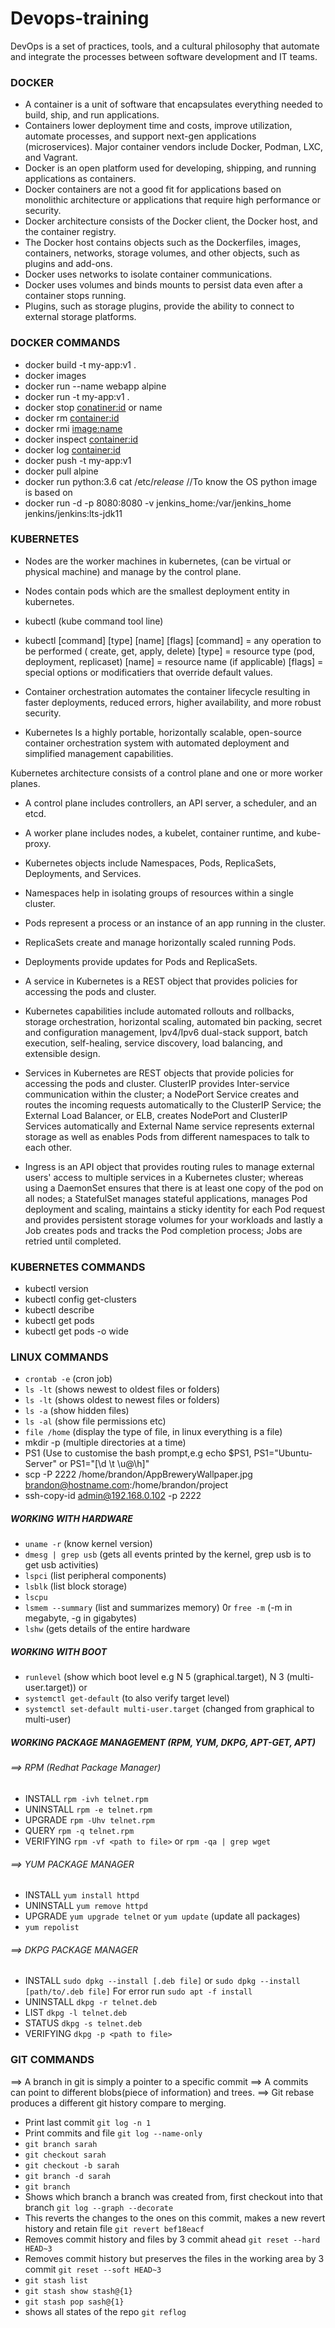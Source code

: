 # Devops-training
DevOps is a set of practices, tools, and a cultural philosophy that automate and integrate the processes between software development and IT teams.

### DOCKER 
* A container is a unit of software that encapsulates everything needed to build, ship, and run applications.  
* Containers lower deployment time and costs, improve utilization, automate processes, and support next-gen applications (microservices). Major container vendors include Docker, Podman, LXC, and Vagrant. 
* Docker is an open platform used for developing, shipping, and running applications as containers. 
* Docker containers are not a good fit for applications based on monolithic architecture or applications that require high performance or security. 
* Docker architecture consists of the Docker client, the Docker host, and the container registry. 
* The Docker host contains objects such as the Dockerfiles, images, containers, networks, storage volumes, and other objects, such as plugins and add-ons. 
* Docker uses networks to isolate container communications. 
* Docker uses volumes and binds mounts to persist data even after a container stops running. 
* Plugins, such as storage plugins, provide the ability to connect to external storage platforms. 

### DOCKER COMMANDS
* docker build -t my-app:v1 .
* docker images
* docker run --name webapp alpine
* docker run -t my-app:v1 . 
* docker stop <conatiner:id> or name
* docker rm <container:id>
* docker rmi <image:name>
* docker inspect <container:id>
* docker log <container:id>
* docker push -t my-app:v1
* docker pull alpine
* docker run python:3.6 cat /etc/*release*  //To know the OS python image is based on
* docker run -d -p 8080:8080 -v jenkins_home:/var/jenkins_home jenkins/jenkins:lts-jdk11


### KUBERNETES
 * Nodes are the worker machines in kubernetes, (can be virtual or physical machine) and manage by the control plane.
 * Nodes contain pods which are the smallest deployment entity in kubernetes.
 * kubectl (kube command tool line)
 * kubectl [command] [type] [name] [flags]
 [command] = any operation to be performed ( create, get, apply, delete)
 [type] = resource type (pod, deployment, replicaset)
 [name] = resource name (if applicable)
 [flags] = special options or modificatiers that override default values.

 * Container orchestration automates the container lifecycle resulting in faster deployments, reduced errors, higher availability, and more robust security. 

* Kubernetes Is a highly portable, horizontally scalable, open-source container orchestration system with automated deployment and simplified management capabilities.  

Kubernetes architecture consists of a control plane and one or more worker planes. 

* A control plane includes controllers, an API server, a scheduler, and an etcd. 

* A worker plane includes nodes, a kubelet, container runtime, and kube-proxy. 

* Kubernetes objects include Namespaces, Pods, ReplicaSets, Deployments, and Services. 

* Namespaces help in isolating groups of resources within a single cluster. 

* Pods represent a process or an instance of an app running in the cluster. 

* ReplicaSets create and manage horizontally scaled running Pods. 

* Deployments provide updates for Pods and ReplicaSets. 

* A service in Kubernetes is a REST object that provides policies for accessing the pods and cluster. 

* Kubernetes capabilities include automated rollouts and rollbacks, storage orchestration, horizontal scaling, automated bin packing, secret and configuration management, Ipv4/Ipv6 dual-stack support, batch execution, self-healing, service discovery, load balancing, and extensible design. 

* Services in Kubernetes are REST objects that provide policies for accessing the pods and cluster. ClusterIP provides Inter-service communication within the cluster; a NodePort Service creates and routes the incoming requests automatically to the ClusterIP Service; the External Load Balancer, or ELB, creates NodePort and ClusterIP Services automatically and External Name service represents external storage as well as enables Pods from different namespaces to talk to each other.

* Ingress is an API object that provides routing rules to manage external users' access to multiple services in a Kubernetes cluster; whereas using a DaemonSet ensures that there is at least one copy of the pod on all nodes; a StatefulSet manages stateful applications, manages Pod deployment and scaling, maintains a sticky identity for each Pod request and provides persistent storage volumes for your workloads and lastly a Job creates pods and tracks the Pod completion process; Jobs are retried until completed.

### KUBERNETES COMMANDS
* kubectl version
* kubectl config get-clusters
* kubectl describe
* kubectl get pods
* kubectl get pods -o wide

### LINUX COMMANDS
* `crontab -e`  (cron job)
* `ls -lt` (shows newest to oldest files or folders)
* `ls -lt` (shows oldest to newest files or folders)
* `ls -a` (show hidden files)
* `ls -al` (show file permissions etc)
* `file /home`  (display the type of file, in linux everything is a file)
* mkdir -p (multiple directories at a time)
* PS1 (Use to customise the bash prompt,e.g echo $PS1, PS1="Ubuntu-Server" or PS1="[\d \t \u@\h]"
* scp -P 2222 /home/brandon/AppBreweryWallpaper.jpg brandon@hostname.com:/home/brandon/project
* ssh-copy-id admin@192.168.0.102 -p 2222

##### WORKING WITH HARDWARE
* `uname -r` (know kernel version)
* `dmesg | grep usb` (gets all events printed by the kernel, grep usb is to get usb activities)
* `lspci` (list peripheral components)
* `lsblk` (list block storage)
* `lscpu` 
* `lsmem --summary` (list and summarizes memory) 0r `free -m` (-m in megabyte, -g in gigabytes)
* `lshw`  (gets details of the entire hardware 

##### WORKING WITH BOOT
* `runlevel`  (show which boot level e.g N 5 (graphical.target), N 3 (multi-user.target)) or 
* `systemctl get-default`  (to also verify target level)
* `systemctl set-default multi-user.target`  (changed from graphical to multi-user)

##### WORKING PACKAGE MANAGEMENT (RPM, YUM, DKPG, APT-GET, APT)
###### ==> RPM (Redhat Package Manager)
* INSTALL `rpm -ivh telnet.rpm`
* UNINSTALL `rpm -e telnet.rpm`
* UPGRADE `rpm -Uhv telnet.rpm`
* QUERY `rpm -q telnet.rpm`
* VERIFYING `rpm -vf <path to file>`  or `rpm -qa | grep wget`

###### ==> YUM PACKAGE MANAGER
* INSTALL `yum install httpd`
* UNINSTALL `yum remove httpd`
* UPGRADE `yum upgrade telnet` or `yum update` (update all packages)
* `yum repolist` 

###### ==> DKPG PACKAGE MANAGER
* INSTALL  `sudo dpkg --install [.deb file]` or `sudo dpkg --install [path/to/.deb file]`
For error run `sudo apt -f install`
* UNINSTALL  `dkpg -r telnet.deb`
* LIST  `dkpg -l telnet.deb`
* STATUS `dkpg -s telnet.deb`
* VERIFYING  `dkpg -p <path to file>`

### GIT COMMANDS
==> A branch in git is simply a pointer to a specific commit
==> A commits can point to different blobs(piece of information) and trees.
==> Git rebase produces a different git history compare to merging.
* Print last commit `git log -n 1`
* Print commits and file `git log --name-only`
* `git branch sarah`
* `git checkout sarah`
* `git checkout -b sarah`
* `git branch -d sarah`
* `git branch`
* Shows which branch a branch was created from, first checkout into that branch `git log --graph --decorate`
* This reverts the changes to the ones on this commit, makes a new revert history and retain file `git revert bef18eacf` 
* Removes commit history and files by 3 commit ahead `git reset --hard HEAD~3` 
* Removes commit history but preserves the files in the working area by 3 commit `git reset --soft HEAD~3`
* `git stash list`
* `git stash show stash@{1}`
* `git stash pop sash@{1}`
* shows all states of the repo `git reflog`
